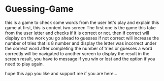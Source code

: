 # Guessing-Game
this is a game to check some words from the user 
let's play and explain this game 
at first, this is content two screen 
The first one is the game this take from the user letter and checks if it is correct or not.
then if correct will display on the work you go ahead to guesses 
if not correct will increase the number of tries that is 8 number and display the letter was incorrect under the correct word 
after completing the number of tries or guesses a word correctly will be navigated to another screen to display the result 
in the screen result, you have to message if you win or lost and the option if you need to play again.

hope this app you like and support me if you are here...
